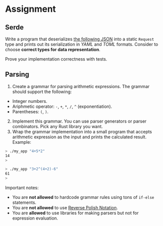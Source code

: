 # Assignment

## Serde

Write a program that deserializes [the following JSON](https://github.com/TheBestTvarynka/trash-code/blob/serde-lection/serde-lection/request.json) into a static `Request` type and prints out its serialization in _YAML_ and _TOML_ formats. Consider to choose **correct types for data representation**.

Prove your implementation correctness with tests.

## Parsing

1. Create a grammar for parsing arithmetic expressions. The grammar should support the following:
  - Integer numbers.
  - Ariphmetic operator: `-`, `+`, `*`, `/`, `^` (exponentiation).
  - Parentheses: `(`, `)`.
2. Implement this grammar. You can use parser generators or parser combinators. Pick any Rust library you want.
3. Wrap the grammar implementation into a small program that accepts arithmetic expression as the input and prints the calculated result. Example:
  ```bash
  > ./my_app "4+5*2"
  14
  >
  ```
  ```bash
  > ./my_app "3+2^(4+2)-6"
  61
  >
  ```

Important notes:

- You are **not allowed** to hardcode grammar rules using tons of `if-else` statements.
- You are **not allowed** to use [Reverse Polish Notation](https://en.wikipedia.org/wiki/Reverse_Polish_notation).
- You are **allowed** to use libraries for making parsers but not for expression evaluation.
